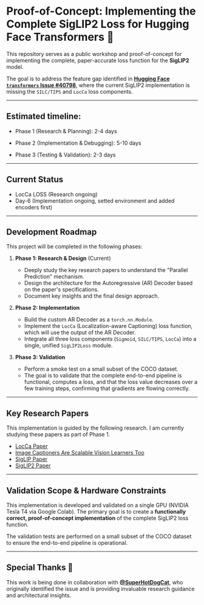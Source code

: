 # Proof-of-Concept: Implementing the Complete SigLIP2 Loss for Hugging Face Transformers 🎯

This repository serves as a public workshop and proof-of-concept for implementing the complete, paper-accurate loss function for the **SigLIP2** model.

The goal is to address the feature gap identified in [**Hugging Face `transformers` Issue #40798**](https://github.com/huggingface/transformers/issues/40798), where the current SigLIP2 implementation is missing the `SILC/TIPS` and `LocCa` loss components.

---

## **Estimated timeline:**
- Phase 1 (Research & Planning): 2-4 days
 
- Phase 2 (Implementation & Debugging): 5-10 days
 
- Phase 3 (Testing & Validation): 2-3 days

---

##  Current Status

- LocCa LOSS (Research ongoing)
- Day-6 (Implementation ongoing, setted environment and added encoders first)

---

## Development Roadmap 

This project will be completed in the following phases:

1.  **Phase 1: Research & Design** (Current)
    * Deeply study the key research papers to understand the "Parallel Prediction" mechanism.
    * Design the architecture for the Autoregressive (AR) Decoder based on the paper's specifications.
    * Document key insights and the final design approach.

2.  **Phase 2: Implementation**
    * Build the custom AR Decoder as a `torch.nn.Module`.
    * Implement the `LocCa` (Localization-aware Captioning) loss function, which will use the output of the AR Decoder.
    * Integrate all three loss components (`Sigmoid`, `SILC/TIPS`, `LocCa`) into a single, unified `SigLIP2Loss` module.

3.  **Phase 3: Validation**
    * Perform a smoke test on a small subset of the COCO dataset.
    * The goal is to validate that the complete end-to-end pipeline is functional, computes a loss, and that the loss value decreases over a few training steps, confirming that gradients are flowing correctly.

---


## Key Research Papers

This implementation is guided by the following research. I am currently studying these papers as part of Phase 1.

* [LocCa Paper](https://proceedings.neurips.cc/paper_files/paper/2024/file/d303b4f1ef8d8274ae6b152df70f5406-Paper-Conference.pdf)
* [Image Captioners Are Scalable Vision Learners Too](https://arxiv.org/pdf/2306.07915)
* [SigLIP Paper](https://arxiv.org/abs/2303.15343)
* [SigLIP2 Paper](https://arxiv.org/abs/2502.14786)
---

## Validation Scope & Hardware Constraints

This implementation is developed and validated on a single GPU (NVIDIA Tesla T4 via Google Colab). The primary goal is to create a **functionally correct, proof-of-concept implementation** of the complete SigLIP2 loss function.

The validation tests are performed on a small subset of the COCO dataset to ensure the end-to-end pipeline is operational. 

<!-- Further scaling and performance validation on production-level hardware and full datasets will be required for complete research reproducibility. -->

---

##  Special Thanks 🤝

This work is being done in collaboration with **[@SuperHotDogCat](https://github.com/SuperHotDogCat)**, who originally identified the issue and is providing invaluable research guidance and architectural insights.
